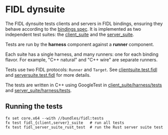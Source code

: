 # FIDL dynsuite

The FIDL dynsuite tests clients and servers in FIDL bindings, ensuring they
behave according to the [bindings spec]. It is implemented as two independent
test suites: the [client_suite] and the [server_suite].

Tests are run by the **harness** component against a **runner** component.

Each suite has a single harness, and many runners: one for each binding flavor.
For example, "C++ natural" and "C++ wire" are separate runners.

Tests use two FIDL protocols: `Runner` and `Target`.
See [clientsuite.test.fidl] and [serversuite.test.fidl] for more details.

The tests are written in C++ using GoogleTest in
[client_suite/harness/tests] and [server_suite/harness/tests].

## Running the tests

    fx set core.x64 --with //bundles/fidl:tests
    fx test fidl_{client,server}_suite   # run all tests
    fx test fidl_server_suite_rust_test  # run the Rust server suite test

[bindings spec]: /docs/reference/fidl/language/bindings-spec.md
[client_suite]: client_suite/
[server_suite]: server_suite/
[client_suite/harness/tests]: client_suite/harness/tests/
[server_suite/harness/tests]: server_suite/harness/tests/
[clientsuite.test.fidl]: client_suite/fidl/clientsuite.test.fidl
[serversuite.test.fidl]: server_suite/fidl/serversuite.test.fidl
